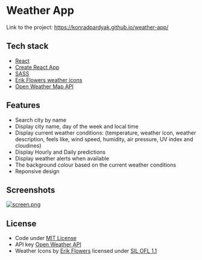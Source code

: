 # Weather App

Link to the project: https://konradpardyak.github.io/weather-app/

## Tech stack
- [React](https://reactjs.org/)
- [Create React App](https://create-react-app.dev/)
- [SASS](https://sass-lang.com/)
- [Erik Flowers weather icons](https://erikflowers.github.io/weather-icons/)
- [Open Weather Map API](https://openweathermap.org/)

## Features
- Search city by name
- Display city name, day of the week and local time
- Display current weather conditions: (temperature, weather icon, weather description, feels like, wind speed, humidity, air pressure, UV index and cloudines)
- Display Hourly and Daily predictions
- Display weather alerts when available
- The background colour based on the current weather conditions
- Reponsive design

## Screenshots

[![screen.png](https://i.postimg.cc/52tQ7hPW/screen.png)](https://postimg.cc/2VP53KR0)

## License
- Code under [MIT License](https://github.com/konradpardyak/weather-app/blob/main/LICENSE)
- API key [Open Weather API](https://openweathermap.org/full-price#licenses)
- Weather Icons by [Erik Flowers](https://erikflowers.github.io/weather-icons/) licensed under [SIL OFL 1.1](https://scripts.sil.org/cms/scripts/page.php?site_id=nrsi&id=OFL)